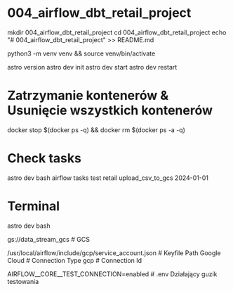 # 004_airflow_dbt_retail_project

mkdir 004_airflow_dbt_retail_project
cd 004_airflow_dbt_retail_project
echo "# 004_airflow_dbt_retail_project" >> README.md

python3 -m venv venv && source venv/bin/activate

astro version
astro dev init
astro dev start
astro dev restart

# Zatrzymanie kontenerów & Usunięcie wszystkich kontenerów
docker stop $(docker ps -q) && docker rm $(docker ps -a -q)

# Check tasks
astro dev bash
airflow tasks test retail upload_csv_to_gcs 2024-01-01

# Terminal
astro dev bash

gs://data_stream_gcs # GCS

/usr/local/airflow/include/gcp/service_account.json # Keyfile Path
Google Cloud # Connection Type
gcp # Connection Id

AIRFLOW__CORE__TEST_CONNECTION=enabled # .env Działający guzik testowania
